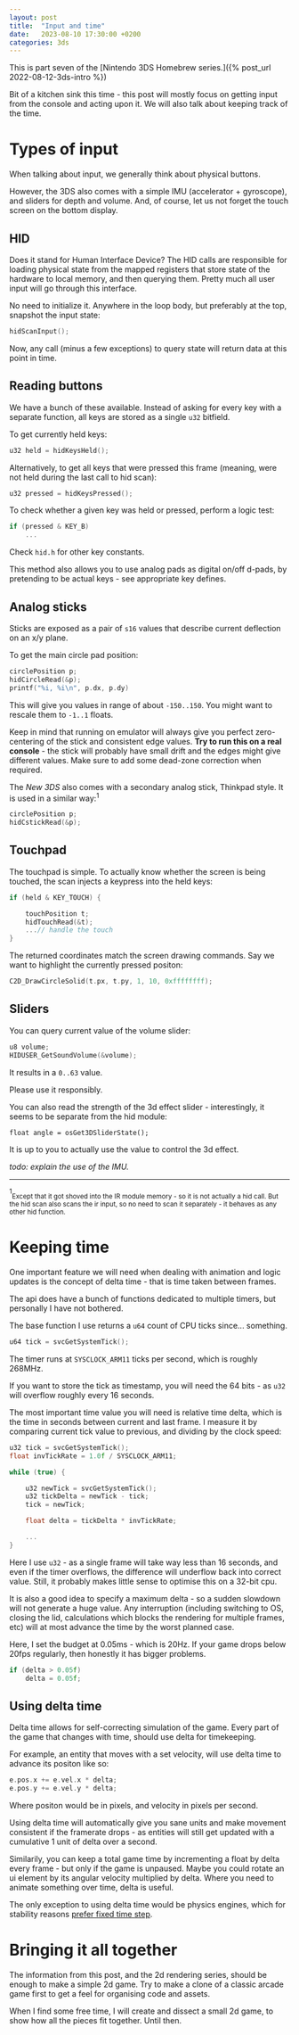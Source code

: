 ```yaml
---
layout: post
title:  "Input and time"
date:   2023-08-10 17:30:00 +0200
categories: 3ds
---
```


This is part seven of the [Nintendo 3DS Homebrew series.]({% post_url 2022-08-12-3ds-intro %})

Bit of a kitchen sink this time - this post will mostly focus on getting input from the console and acting upon it. We will also talk about keeping track of the time.

# Types of input

When talking about input, we generally think about physical buttons. 

However, the 3DS also comes with a simple IMU (accelerator + gyroscope), and sliders for depth and volume. And, of course, let us not forget the touch screen on the bottom display.

## HID 
Does it stand for Human Interface Device? The HID calls are responsible for loading physical state from the mapped registers that store state of the hardware to local memory, and then querying them. Pretty much all user input will go through this interface.

No need to initialize it. Anywhere in the loop body, but preferably at the top, snapshot the input state:
```cpp
hidScanInput();
```
Now, any call (minus a few exceptions) to query state will return data at this point in time. 

## Reading buttons
We have a bunch of these available. Instead of asking for every key with a separate function, all keys are stored as a single `u32` bitfield.

To get currently held keys:
```cpp
u32 held = hidKeysHeld();
```

Alternatively, to get all keys that were pressed this frame (meaning, were not held during the last call to hid scan):
```cpp
u32 pressed = hidKeysPressed();
```

To check whether a given key was held or pressed, perform a logic test:
```cpp
if (pressed & KEY_B)
    ...
```
Check `hid.h` for other key constants.

This method also allows you to use analog pads as digital on/off d-pads, by pretending to be actual keys - see appropriate key defines.

## Analog sticks

Sticks are exposed as a pair of `s16` values that describe current deflection on an x/y plane.

To get the main circle pad position:
```cpp
circlePosition p;
hidCircleRead(&p);
printf("%i, %i\n", p.dx, p.dy)
```
This will give you values in range of about `-150..150`. You might want to rescale them to `-1..1` floats.

Keep in mind that running on emulator will always give you perfect zero-centering of the stick and consistent edge values. **Try to run this on a real console** - the stick will probably have small drift and the edges might give different values. 
Make sure to add some dead-zone correction when required.

The *New 3DS* also comes with a secondary analog stick, Thinkpad style. It is used in a similar way:<sup>1</sup>
```cpp
circlePosition p;
hidCstickRead(&p);
```

## Touchpad

The touchpad is simple. To actually know whether the screen is being touched, the scan injects a keypress into the held keys:

```cpp
if (held & KEY_TOUCH) {

    touchPosition t;
    hidTouchRead(&t);
    ...// handle the touch
}
```

The returned coordinates match the screen drawing commands. Say we want to highlight the currently pressed positon: 
```cpp
C2D_DrawCircleSolid(t.px, t.py, 1, 10, 0xffffffff);
```

## Sliders

You can query current value of the volume slider:
```cpp
u8 volume;
HIDUSER_GetSoundVolume(&volume);
```
It results in a `0..63` value. 

Please use it responsibly.

You can also read the strength of the 3d effect slider - interestingly, it seems to be separate from the hid module:
```
float angle = osGet3DSliderState();
```
It is up to you to actually use the value to control the 3d effect.

*todo: explain the use of the IMU.*

---
<sup>1</sup><sub>Except that it got shoved into the IR module memory - so it is not actually a hid call. But the hid scan also scans the ir input, so no need to scan it separately - it behaves as any other hid function.</sub>

# Keeping time
One important feature we will need when dealing with animation and logic updates is the concept of delta time - that is time taken between frames.

The api does have a bunch of functions dedicated to multiple timers, but personally I have not bothered.

The base function I use returns a `u64` count of CPU ticks since... something.

```cpp
u64 tick = svcGetSystemTick();
```
The timer runs at `SYSCLOCK_ARM11` ticks per second, which is roughly 268MHz.

If you want to store the tick as timestamp, you will need the 64 bits - as `u32` will overflow roughly every 16 seconds.

The most important time value you will need is relative time delta, which is the time in seconds between current and last frame. I measure it by comparing current tick value to previous, and dividing by the clock speed:

```cpp
u32 tick = svcGetSystemTick();
float invTickRate = 1.0f / SYSCLOCK_ARM11;

while (true) {

    u32 newTick = svcGetSystemTick();
    u32 tickDelta = newTick - tick;
    tick = newTick;

    float delta = tickDelta * invTickRate;

    ...
}
```
Here I use `u32` - as a single frame will take way less than 16 seconds, and even if the timer overflows, the difference will underflow back into correct value. Still, it probably makes little sense to optimise this on a 32-bit cpu.

It is also a good idea to specify a maximum delta - so a sudden slowdown will not generate a huge value. Any interruption (including switching to OS, closing the lid, calculations which blocks the rendering for multiple frames, etc) will at most advance the time by the worst planned case.


Here, I set the budget at 0.05ms - which is 20Hz. If your game drops below 20fps regularly, then honestly it has bigger problems.
```	cpp
if (delta > 0.05f)
    delta = 0.05f;
```

## Using delta time

Delta time allows for self-correcting simulation of the game. Every part of the game that changes with time, should use delta for timekeeping. 

For example, an entity that moves with a set velocity, will use delta time to advance its positon like so:

```cpp
e.pos.x += e.vel.x * delta;
e.pos.y += e.vel.y * delta;
```
Where positon would be in pixels, and velocity in pixels per second. 

Using delta time will automatically give you sane units and make movement consistent if the framerate drops - as entities will still get updated with a cumulative 1 unit of delta over a second.

Similarily, you can keep a total game time by incrementing a float by delta every frame - but only if the game is unpaused. Maybe you could rotate an ui element by its angular velocity multiplied by delta. Where you need to animate something over time, delta is useful.

The only exception to using delta time would be physics engines, which for stability reasons [prefer fixed time step](https://gafferongames.com/post/fix_your_timestep/). 

# Bringing it all together
The information from this post, and the 2d rendering series, should be enough to make a simple 2d game. Try to make a clone of a classic arcade game first to get a feel for organising code and assets. 

When I find some free time, I will create and dissect a small 2d game, to show how all the pieces fit together. Until then.